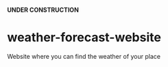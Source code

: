 **UNDER CONSTRUCTION**

# weather-forecast-website
Website where you can find the weather of your place
